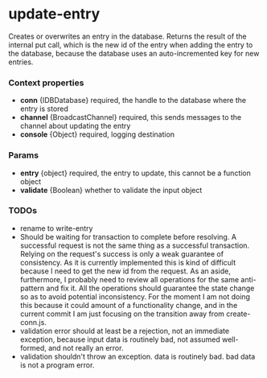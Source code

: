 # update-entry
Creates or overwrites an entry in the database. Returns the result of the internal put call, which is the new id of the entry when adding the entry to the database, because the database uses an auto-incremented key for new entries.

### Context properties
* **conn** {IDBDatabase} required, the handle to the database where the entry is stored
* **channel** {BroadcastChannel} required, this sends messages to the channel about updating the entry
* **console** {Object} required, logging destination

### Params
* **entry** {object} required, the entry to update, this cannot be a function object
* **validate** {Boolean} whether to validate the input object

### TODOs
* rename to write-entry
* Should be waiting for transaction to complete before resolving. A successful request is not the same thing as a successful transaction. Relying on the request's success is only a weak guarantee of consistency. As it is currently implemented this is kind of difficult because I need to get the new id from the request. As an aside, furthermore, I probably need to review all operations for the same anti-pattern and fix it. All the operations should guarantee the state change so as to avoid potential inconsistency. For the moment I am not doing this because it could amount of a functionality change, and in the current commit I am just focusing on the transition away from create-conn.js.
* validation error should at least be a rejection, not an immediate exception, because input data is routinely bad, not assumed well-formed, and not really an error.
* validation shouldn't throw an exception. data is routinely bad. bad data is not a program error.
